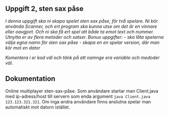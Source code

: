 ## Uppgift 2, sten sax påse

*I denna uppgift ska ni skapa spelet sten sax påse, för två spelare.*
*Ni bör använda Scanner, och ert program ska kunna utse om det är en vinnare eller oavgjort.*
*Och ni ska få ert spel att både ta emot text och nummer.*
*Utnytta er av flera metoder och satser.*
*Bonus uppgifter:*
*- ska låta spelarna välja egna namn för sten sax påse*
*- skapa en en spelar version, där man kör mot en dator*

*Komentera i er kod väl och tänk på att namnge era variable och medoder väl.*

## Dokumentation

Online multiplayer sten-sax-påse. Som användare startar man Client.java med ip-adress/host till servern som enda argument `java Client.java 123.123.321.321`. Om inga andra användare finns anslutna spelar man automatiskt mot datorn istället.